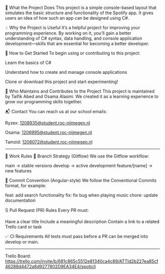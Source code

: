 📌 What the Project Does
This project is a simple console-based layout that simulates the basic structure and functionality of the Spotify app. It gives users an idea of how such an app can be designed using C#.

💡 Why the Project is Useful
It’s a helpful project for improving your programming experience. By working on it, you'll gain a better understanding of C# syntax, data handling, and console application development—skills that are essential for becoming a better developer.

🚀 How to Get Started
To begin using or contributing to this project:

Learn the basics of C#

Understand how to create and manage console applications

Clone or download this project and start experimenting!


👥 Who Maintains and Contributes to the Project
This project is maintained by Taifik Abed and Osama Alasmi. We created it as a learning experience to grow our programming skills together.

📬 Contact
You can reach us at our school emails:

Ryzex: 1208935@student.roc-nijmegen.nl

Osama: 1206995@student.roc-nijmegen.nl

Tamzid: 1206072@student.roc-nijmegen.nl


--------------------
📌 Work Rules
🔀 Branch Strategy (Gitflow)
We use the Gitflow workflow:

main → stable versions
develop → active development
feature/[name] → new features

📝 Commit Convention (Angular-style)
We follow the Conventional Commits format, for example:

feat: add search functionality
fix: fix bug when playing music
chore: update documentation

🔃 Pull Request (PR) Rules
Every PR must:

Have a clear title
Include a meaningful description
Contain a link to a related Trello card or task

✅ CI Requirements
All tests must pass before a PR can be merged into develop or main.

--------------------

Trello Board: https://trello.com/invite/b/681c865c5512e81340ca4c89/ATTId2b227ea85cf46288d4472a8d9277802D9EA34E4/spoticli
